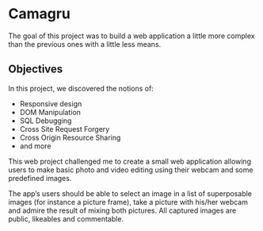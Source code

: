 # Camagru

The goal of this project was to build a web application a little more complex than the previous ones with a little less means.

## Objectives

In this project, we discovered the notions of:
* Responsive design
* DOM Manipulation
* SQL Debugging
* Cross Site Request Forgery
* Cross Origin Resource Sharing
* and more

This web project challenged me to create a small web application allowing users to make basic photo and video editing using
their webcam and some predefined images.

The app’s users should be able to select an image in a list of superposable images (for instance a picture frame), take a picture
with his/her webcam and admire the result of mixing both pictures.
All captured images are public, likeables and commentable.
